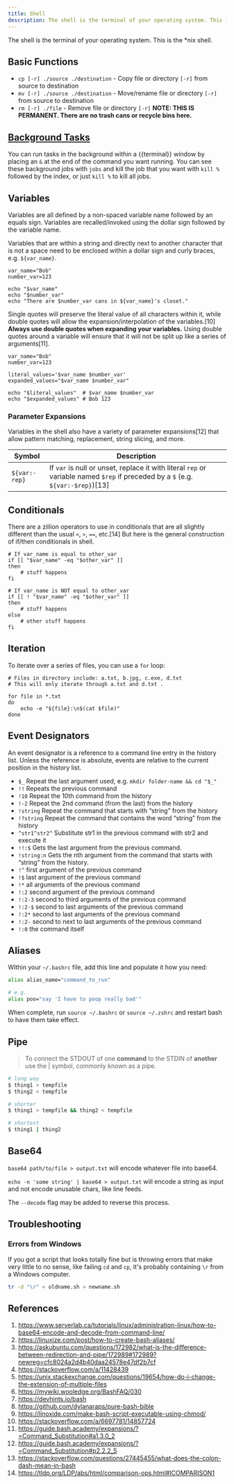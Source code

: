 ```yaml
---
title: Shell
description: The shell is the terminal of your operating system. This is the *nix shell.
---
```


The shell is the terminal of your operating system. This is the *nix shell.

## Basic Functions

- `cp [-r] ./source ./destination` - Copy file or directory `[-r]` from source to destination
- `mv [-r] ./source ./destination` - Move/rename file or directory `[-r]` from source to destination
- `rm [-r] ./file` - Remove file or directory `[-r]` **NOTE: THIS IS PERMANENT. There are no trash cans or recycle bins here.**

## [Background Tasks][]

You can run tasks in the background within a {{terminal}} window by placing an `&` at the end of the command you want running. You can see these background jobs with `jobs` and kill the job that you want with `kill %` followed by the index, or just `kill %` to kill all jobs.

## Variables

Variables are all defined by a non-spaced variable name followed by an equals sign. Variables are recalled/invoked using the dollar sign followed by the variable name.

Variables that are within a string and directly next to another character that is not a space need to be enclosed within a dollar sign and curly braces, e.g. `${var_name}`.

```shell
var_name="Bob"
number_var=123

echo "$var_name"
echo "$number_var"
echo "There are $number_var cans in ${var_name}'s closet."
```

Single quotes will preserve the literal value of all characters within it, while double quotes will allow the expansion/interpolation of the variables.[10] **Always use double quotes when expanding your variables.** Using double quotes around a variable will ensure that it will not be split up like a series of arguments[11].

```shell
var_name="Bob"
number_var=123

literal_values='$var_name $number_var'
expanded_values="$var_name $number_var"

echo "$literal_values"  # $var_name $number_var
echo "$expanded_values" # Bob 123
```

### Parameter Expansions

Variables in the shell also have a variety of parameter expansions[12] that allow pattern matching, replacement, string slicing, and more.

Symbol | Description
---|---
`${var:-rep}` | If `var` is null or unset, replace it with literal `rep` or variable named `$rep` if preceded by a `$` (e.g. `${var:-$rep}`)[13] 

## Conditionals

There are a zillion operators to use in conditionals that are all slightly different than the usual `<`, `>`, `==`, etc.[14] But here is the general construction of if/then conditionals in shell.

```shell
# If var_name is equal to other_var
if [[ "$var_name" -eq "$other_var" ]]
then
	# stuff happens
fi

# If var_name is NOT equal to other_var
if [[ ! "$var_name" -eq "$other_var" ]]
then
	# stuff happens
else
	# other stuff happens
fi
```

## Iteration

To iterate over a series of files, you can use a `for` loop:

```shell
# Files in directory include: a.txt, b.jpg, c.exe, d.txt
# This will only iterate through a.txt and d.txt .

for file in *.txt
do
	echo -e "${file}:\n$(cat $file)"
done
```

## Event Designators

An event designator is a reference to a command line entry in the  history list.  Unless the reference is absolute, events are relative  to the current position in the history list.

- `$_` Repeat the last argument used, e.g. `mkdir folder-name && cd "$_"`
- `!!` Repeats the previous command
- `!10` Repeat the 10th command from the history
- `!-2` Repeat the 2nd command (from the last) from the history
- `!string` Repeat the command that starts with “string” from the history
- `!?string` Repeat the command that contains the word “string” from the history
- `^str1^str2^` Substitute str1 in the previous command with str2 and execute it
- `!!:$` Gets the last argument from the previous command.
- `!string:n` Gets the nth argument from the command that starts with “string” from the history.
- `!^` first argument of the previous command
- `!$` last argument of the previous command
- `!*` all arguments of the previous command
- `!:2` second argument of the previous command
- `!:2-3` second to third arguments of the previous command
- `!:2-$` second to last arguments of the previous command
- `!:2*` second to last arguments of the previous command
- `!:2-` second to next to last arguments of the previous command
- `!:0` the command itself

## Aliases

WIthin your `~/.bashrc` file, add this line and populate it how you need:

```bash
alias alias_name="command_to_run"

# e.g.
alias poo="say 'I have to poop really bad'"
```

When complete, run `source ~/.bashrc` or `source ~/.zshrc` and restart bash to have them take effect.

## Pipe

> To connect the STDOUT of one **command** to the STDIN of **another** use the | symbol, commonly known as a pipe.

```bash
# long way
$ thing1 > tempfile
$ thing2 < tempfile

# shorter
$ thing1 > tempfile && thing2 < tempfile

# shortest
$ thing1 | thing2
```

## Base64

`base64 path/to/file > output.txt` will encode whatever file into base64. 

`echo -n 'some string' | base64 > output.txt` will encode a string as input and not encode unusable chars, like line feeds.

The `--decode` flag may be added to reverse this process.

## Troubleshooting

### Errors from Windows

If you got a script that looks totally fine but is throwing errors that make very little to no sense, like failing `cd` and `cp`, it's probably containing `\r` from a Windows computer.

```bash
tr -d "\r" < oldname.sh > newname.sh
```

## References

1. https://www.serverlab.ca/tutorials/linux/administration-linux/how-to-base64-encode-and-decode-from-command-line/
2. https://linuxize.com/post/how-to-create-bash-aliases/
3. https://askubuntu.com/questions/172982/what-is-the-difference-between-redirection-and-pipe/172989#172989?newreg=cfc8024a2d4b40daa24578e47df2b7cf
4. https://stackoverflow.com/a/11428439
5. https://unix.stackexchange.com/questions/19654/how-do-i-change-the-extension-of-multiple-files
6. https://mywiki.wooledge.org/BashFAQ/030
7. https://devhints.io/bash
8. https://github.com/dylanaraps/pure-bash-bible
9. https://linoxide.com/make-bash-script-executable-using-chmod/
10. https://stackoverflow.com/a/6697781/14857724
11. https://guide.bash.academy/expansions/?=Command_Substitution#a1.3.0_2
12. https://guide.bash.academy/expansions/?=Command_Substitution#p2.2.2_5
13. https://stackoverflow.com/questions/27445455/what-does-the-colon-dash-mean-in-bash
14. https://tldp.org/LDP/abs/html/comparison-ops.html#ICOMPARISON1

[Background Tasks]: https://www.maketecheasier.com/run-bash-commands-background-linux/
